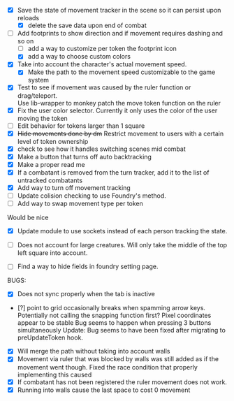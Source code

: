 

- [X]  Save the state of movement tracker in the scene so it can persist upon reloads 
    - [X] delete the save data upon end of combat 
- [ ] Add footprints to show direction and if movement requires dashing and so on 
    - [ ] add a way to customize per token the footprint icon
    - [x] add a way to choose custom colors 
- [X] Take into account the character's actual movement speed. 
    - [X] Make the path to the movement speed customizable to the game system
- [X] Test to see if movement was caused by the ruler function or drag/teleport.                        
        Use lib-wrapper to monkey patch the move token function on the ruler 
- [X] Fix the user color selector. Currently it only uses the color of the user moving the token 
- [ ] Edit behavior for tokens larger than 1 square
- [X] ~~Hide movements done by dm~~ Restrict movement to users with a certain level of token ownership 
- [X] check to see how it handles switching scenes mid combat
- [X] Make a button that turns off auto backtracking 
- [X] Make a proper read me
- [X] If a combatant is removed from the turn tracker, add it to the list of untracked combatants
- [X] Add way to turn off movement tracking 
- [ ] Update colision checking to use Foundry's method. 
- [ ] Add way to swap movement type per token

Would be nice 
- [X] Update module to use sockets instead of each person tracking the state. 
- [ ] Does not account for large creatures. Will only take the middle of the top left square into account. 
- [ ] Find a way to hide fields in foundry setting page. 



BUGS:
- [X] Does not sync properly when the tab is inactive
- [?] point to grid occasionally breaks when spamming arrow keys. Potentially not calling the snapping function first? 
      Pixel coordinates appear to  be stable
      Bug seems to happen when pressing 3 buttons simultaneously 
      Update: Bug seems to have been fixed after migrating to preUpdateToken hook. 
- [X] Will merge the path without taking into account walls  
- [X] Movement via ruler that was blocked by walls was still added as if the movement went though. 
      Fixed the race condition that properly implementing this caused
- [X] If combatant has not been registered the ruler movement does not work.   
- [X] Running into walls cause the last space to cost 0 movement
